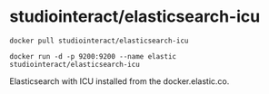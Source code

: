 studiointeract/elasticsearch-icu
===============================

`docker pull studiointeract/elasticsearch-icu`

`docker run -d -p 9200:9200 --name elastic studiointeract/elasticsearch-icu`

Elasticsearch with ICU installed from the docker.elastic.co.
